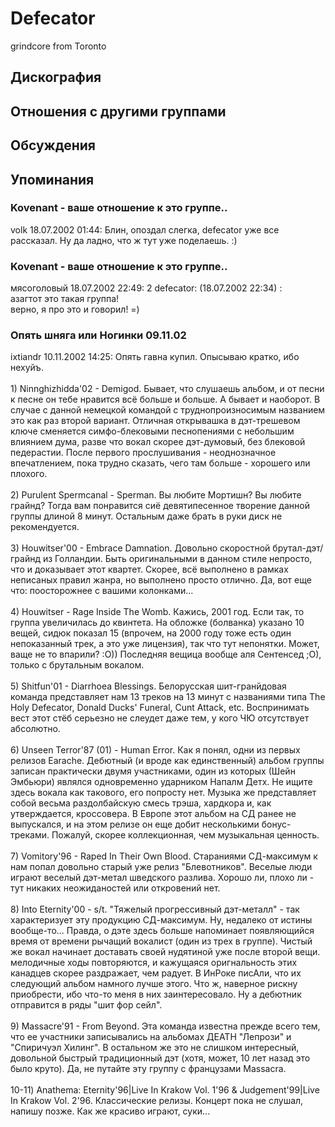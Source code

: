 # Defecator

grindcore from Toronto

## Дискография


## Отношения с другими группами


## Обсуждения


## Упоминания

### Kovenant - ваше отношение к это группе..

volk 18.07.2002 01:44:
Блин, опоздал слегка, defecator уже все рассказал. Ну да ладно, что ж тут уже поделаешь. :)

### Kovenant - ваше отношение к это группе..

мясоголовый 18.07.2002 22:49:
2 defecator: (18.07.2002 22:34) :<BR>азагтот это такая группа!<BR>верно, я про это и говорил! =)

### Опять шняга или Ногинки 09.11.02

ixtiandr 10.11.2002 14:25:
Опять гавна купил. Опысываю кратко, ибо нехуйъ.<BR><BR>1) Ninnghizhidda'02 - Demigod. Бывает, что слушаешь альбом, и от песни к песне он тебе нравится всё больше и больше. А бывает и наоборот. В случае с данной немецкой командой с труднопроизносимым названием это как раз второй вариант. Отличная открывашка в дэт-трешевом ключе сменяется симфо-блековыми песнопениями с небольшим влиянием дума, разве что вокал скорее дэт-думовый, без блековой педерастии. После первого прослушивания - неоднозначное впечатлением, пока трудно сказать, чего там больше - хорошего или плохого.<BR><BR>2) Purulent Spermcanal - Sperman. Вы любите Мортишн? Вы любите грайнд? Тогда вам понравится сиё девятипесенное творение данной группы длиной 8 минут. Остальным даже брать в руки диск не рекомендуется.<BR><BR>3) Houwitser'00 - Embrace Damnation. Довольно скоростной брутал-дэт/грайнд из Голландии. Быть оригинальными в данном стиле непросто, что и доказывает этот квартет. Скорее, всё выполнено в рамках неписаных правил жанра, но выполнено просто отлично. Да, вот еще что: поосторожнее с вашими колонками...<BR><BR>4) Houwitser - Rage Inside The Womb. Кажись, 2001 год. Если так, то группа увеличилась до квинтета. На обложке (болванка) указано 10 вещей, сидюк показал 15 (впрочем, на 2000 году тоже есть один непоказанный трек, а это уже лицензия), так что тут непонятки. Может, ваще не то впарили? :О)) Последняя вещица вообще аля Сентенсед ;О), только с брутальным вокалом.<BR><BR>5) Shitfun'01 - Diarrhoea Blessings. Белорусская шит-гранйдовая команда представляет нам 13 треков на 13 минут с названиями типа The Holy Defecator, Donald Ducks' Funeral, Cunt Attack, etc. Воспринимать вест этот стёб серьезно не слеудет даже тем, у кого ЧЮ отсутствует абсолютно.<BR><BR>6) Unseen Terror'87 (01) - Human Error. Как я понял, одни из первых релизов Earache. Дебютный (и вроде как единственный) альбом группы записан практически двумя участниками, один из которых (Шейн Эмбьюри) являлся одновременно ударником Напалм Детх. Не ищите здесь вокала как такового, его попросту нет. Музыка же представляет собой весьма раздолбайскую смесь трэша, хардкора и, как утверждается, кроссовера. В Европе этот альбом на СД ранее не выпускался, и на этом релизе он еще добит несколькими бонус-треками. Пожалуй, скорее коллекционная, чем музыкальная ценность.<BR><BR>7) Vomitory'96 - Raped In Their Own Blood. Стараниями СД-максимум к нам попал довольно старый уже релиз "Блевотников". Веселые люди играют веселый дэт-метал шведского разлива. Хорошо ли, плохо ли - тут никаких неожиданостей или откровений нет.<BR><BR>8) Into Eternity'00 - s/t. "Тяжелый прогрессивный дэт-металл" - так характеризует эту продукцию СД-максимум. Ну, недалеко от истины вообще-то... Правда, о дэте здесь больше напоминает появляющийся время от времени рычащий вокалист (один из трех в группе). Чистый же вокал начинает доставать своей нудятиной уже после второй вещи. мелодичные ходы повторяются, и кажущаяся оригнальность этих канадцев скорее раздражает, чем радует. В ИнРоке писАли, что их следующий альбом намного лучше этого. Что ж, наверное рискну приобрести, ибо что-то меня в них заинтересовало. Ну а дебютник отправится в ряды "шит фор сейл".<BR><BR>9) Massacre'91 - From Beyond. Эта команда известна прежде всего тем, что ее участники записывались на альбомах ДЕАТН "Лепрози" и "Спиричуэл Хилинг". В остальном же это не слишком интересный, довольной быстрый традиционный дэт (хотя, может, 10 лет назад это было круто). Да, не путайте эту группу с французами Massacra.<BR><BR>10-11) Anathema: Eternity'96|Live In Krakow Vol. 1'96 & Judgement'99|Live In Krakow Vol. 2'96. Классические релизы. Концерт пока не слушал, напишу позже. Как же красиво играют, суки...<BR>


